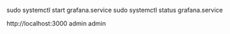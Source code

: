 sudo systemctl start grafana.service
sudo systemctl status grafana.service 

http://localhost:3000
admin
admin